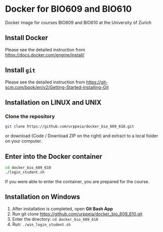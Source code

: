 # Docker for BIO609 and BIO610
Docker image for courses BIO609 and BIO610 at the University of Zurich

## Install Docker
Please see the detailed instruction from https://docs.docker.com/engine/install/

## Install `git`
Please see the detailed instruction from https://git-scm.com/book/en/v2/Getting-Started-Installing-Git

## Installation on LINUX and UNIX

### Clone the repository

```bash
git clone https://github.com/urppeia/docker_bio_609_610.git
```

or download (Code / Download ZIP on the right) and extract to a local folder on your computer.

## Enter into the Docker container

```bash
cd docker_bio_609_610
./login_student.sh
```

If you were able to enter the container, you are prepared for the course.


## Installation on Windows

1. After installation is completed, open **Git Bash App**
2. Run git clone https://github.com/urppeia/docker_bio_609_610.git
3. Enter the directory: `cd docker_bio_609_610`
4. Run: `./win_login_student.sh`
